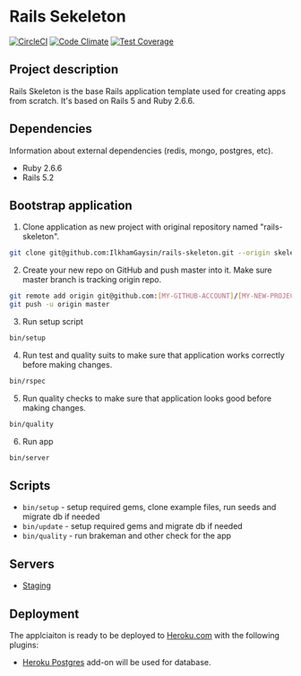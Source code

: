 # Rails Sekeleton
[![CircleCI](https://circleci.com/gh/IlkhamGaysin/rails-skeleton.svg?style=svg)](https://circleci.com/gh/IlkhamGaysin/rails-skeleton)
[![Code Climate](https://codeclimate.com/github/IlkhamGaysin/rails-skeleton.png)](https://codeclimate.com/github/IlkhamGaysin/rails-skeleton)
[![Test Coverage](https://api.codeclimate.com/v1/badges/f242c790e849db75b15d/test_coverage)](https://codeclimate.com/github/IlkhamGaysin/rails-skeleton/test_coverage)
## Project description
Rails Skeleton is the base Rails application template used for creating apps from scratch.
It's based on Rails 5 and Ruby 2.6.6.

## Dependencies

Information about external dependencies (redis, mongo, postgres, etc).

- Ruby 2.6.6
- Rails 5.2

## Bootstrap application

1. Clone application as new project with original repository named "rails-skeleton".

  ```bash
  git clone git@github.com:IlkhamGaysin/rails-skeleton.git --origin skeleton [MY-NEW-PROJECT]
  ```

2. Create your new repo on GitHub and push master into it. Make sure master branch is tracking origin repo.

  ```bash
  git remote add origin git@github.com:[MY-GITHUB-ACCOUNT]/[MY-NEW-PROJECT].git
  git push -u origin master
  ```

3. Run setup script

  ```bash
  bin/setup
  ```

4. Run test and quality suits to make sure that application works correctly before making changes.

  ```bash
  bin/rspec
  ```

5. Run quality checks to make sure that application looks good before making changes.

  ```bash
  bin/quality
  ```

6. Run app

  ```bash
  bin/server
  ```

## Scripts

* `bin/setup` - setup required gems, clone example files, run seeds and migrate db if needed
* `bin/update` - setup required gems and migrate db if needed
* `bin/quality` - run brakeman and other check for the app

## Servers

* [Staging](https://rails-skeleton-instance.herokuapp.com/)

## Deployment

The applciaiton is ready to be deployed to [Heroku.com](http://heroku.com) with the following plugins:

* [Heroku Postgres](https://www.heroku.com/postgres) add-on will be used for database.
